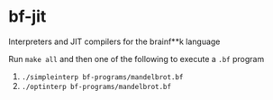 # bf-jit
Interpreters and JIT compilers for the brainf**k language

Run `make all` and then one of the following to execute a `.bf` program
1. `./simpleinterp bf-programs/mandelbrot.bf`
2. `./optinterp bf-programs/mandelbrot.bf`